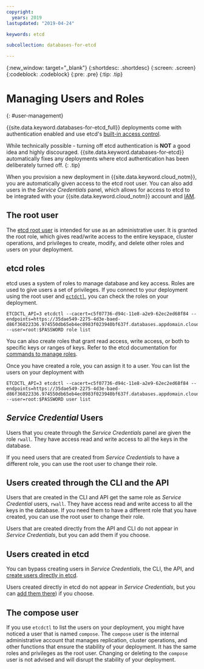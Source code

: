 ```yaml
---
copyright:
  years: 2019
lastupdated: "2019-04-24"

keywords: etcd

subcollection: databases-for-etcd

---
```


{:new_window: target="_blank"}
{:shortdesc: .shortdesc}
{:screen: .screen}
{:codeblock: .codeblock}
{:pre: .pre}
{:tip: .tip}


# Managing Users and Roles
{: #user-management}

{{site.data.keyword.databases-for-etcd_full}} deployments come with authentication enabled and use etcd's [built-in access control](https://github.com/etcd-io/etcd/blob/master/Documentation/op-guide/authentication.md). 

While technically possible - turning off etcd authentication is **NOT** a good idea and highly discouraged. {{site.data.keyword.databases-for-etcd}} automatically fixes any deployments where etcd authentication has been deliberately turned off.
{: .tip}

When you provision a new deployment in {{site.data.keyword.cloud_notm}}, you are automatically given access to the etcd root user. You can also add users in the _Service Credentials_ panel, which allows for access to etcd to be integrated with your {{site.data.keyword.cloud_notm}} account and [IAM](/docs/databases-for-etcd?topic=cloud-databases-iam).

## The root user

The [etcd root user](https://github.com/etcd-io/etcd/blob/master/Documentation/op-guide/authentication.md#special-users-and-roles) is intended for use as an administrative user. It is granted the root role, which gives read/write access to the entire keyspace, cluster operations, and privileges to create, modify, and delete other roles and users on your deployment.

## etcd roles

etcd uses a system of roles to manage database and key access. Roles are used to give users a set of privileges. If you connect to your deployment using the root user and [`ectdctl`](/docs/databases-for-etcd?topic=databases-for-etcd-connecting-etcdctl), you can check the roles on your deployment.
```
ETCDCTL_API=3 etcdctl --cacert=c5f07736-d94c-11e8-a2e9-62ec2ed68f84 --endpoints=https://35dae549-2275-4d3e-baed-d86f36022336.974550db65eb4ec0983f023940bf637f.databases.appdomain.cloud:32460 --user=root:$PASSWORD role list
```

You can also create roles that grant read access, write access, or both to specific keys or ranges of keys. Refer to the etcd documentation for [commands to manage roles](https://github.com/etcd-io/etcd/blob/master/Documentation/op-guide/authentication.md#working-with-roles).

Once you have created a role, you can assign it to a user. You can list the users on your deployment with
```
ETCDCTL_API=3 etcdctl --cacert=c5f07736-d94c-11e8-a2e9-62ec2ed68f84 --endpoints=https://35dae549-2275-4d3e-baed-d86f36022336.974550db65eb4ec0983f023940bf637f.databases.appdomain.cloud:32460 --user=root:$PASSWORD user list
```

## _Service Credential_ Users

Users that you create through the _Service Credentials_ panel are given the role `rwall`. They have access read and write access to all the keys in the database.

If you need users that are created from _Service Credentials_ to have a different role, you can use the root user to change their role.

## Users created through the CLI and the API

Users that are created in the CLI and API get the same role as _Service Credential_ users, `rwall`. They have access read and write access to all the keys in the database. If you need them to have a different role that you have created, you can use the root user to change their role.

Users that are created directly from the API and CLI do not appear in _Service Credentials_, but you can add them if you choose.

## Users created in etcd

You can bypass creating users in _Service Credentials_, the CLI, the API, and [create users directly in etcd](https://github.com/etcd-io/etcd/blob/master/Documentation/op-guide/authentication.md#working-with-users). 

Users created directly in etcd do not appear in _Service Credentials_, but you can [add them there](/docs/databases-for-etcd?topic=databases-for-etcd-connection-strings#adding-users-to-_service-credentials_)) if you choose.

## The compose user

If you use `etcdctl` to list the users on your deployment, you might have noticed a user that is named `compose`. The `compose` user is the internal administrative account that manages replication, cluster operations, and other functions that ensure the stability of your deployment. It has the same roles and privileges as the root user. Changing or deleting to the `compose` user is not advised and will disrupt the stability of your deployment.